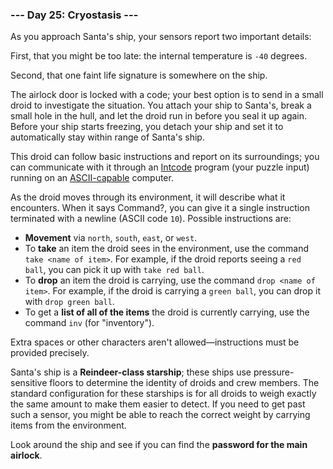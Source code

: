 ### --- Day 25: Cryostasis ---

As you approach Santa's ship, your sensors report two important details:

First, that you might be too late: the internal temperature is `-40` degrees.

Second, that one faint life signature is somewhere on the ship.

The airlock door is locked with a code; your best option is to send in a
small droid to investigate the situation. You attach your ship to Santa's,
break a small hole in the hull, and let the droid run in before you seal it
up again. Before your ship starts freezing, you detach your ship and set it
to automatically stay within range of Santa's ship.

This droid can follow basic instructions and report on its surroundings;
you can communicate with it through an [Intcode](https://adventofcode.com/2019/day/9) program (your puzzle input)
running on an [ASCII-capable](https://adventofcode.com/2019/day/17) computer.

As the droid moves through its environment, it will describe what it
encounters. When it says Command?, you can give it a single instruction
terminated with a newline (ASCII code `10`). Possible instructions are:

- **Movement** via `north`, `south`, `east`, or `west`.
- To **take** an item the droid sees in the environment, use the command
  `take <name of item>`. For example, if the droid reports seeing a
  `red ball`, you can pick it up with `take red ball`.
- To **drop** an item the droid is carrying, use the command
  `drop <name of item>`. For example, if the droid is carrying a
  `green ball`, you can drop it with `drop green ball`.
- To get a **list of all of the items** the droid is currently carrying, use
  the command `inv` (for "inventory").

Extra spaces or other characters aren't allowed—instructions must be
provided precisely.

Santa's ship is a **Reindeer-class starship**; these ships use pressure-
sensitive floors to determine the identity of droids and crew members. The
standard configuration for these starships is for all droids to weigh
exactly the same amount to make them easier to detect. If you need to get
past such a sensor, you might be able to reach the correct weight by
carrying items from the environment.

Look around the ship and see if you can find the **password for the main airlock**.
